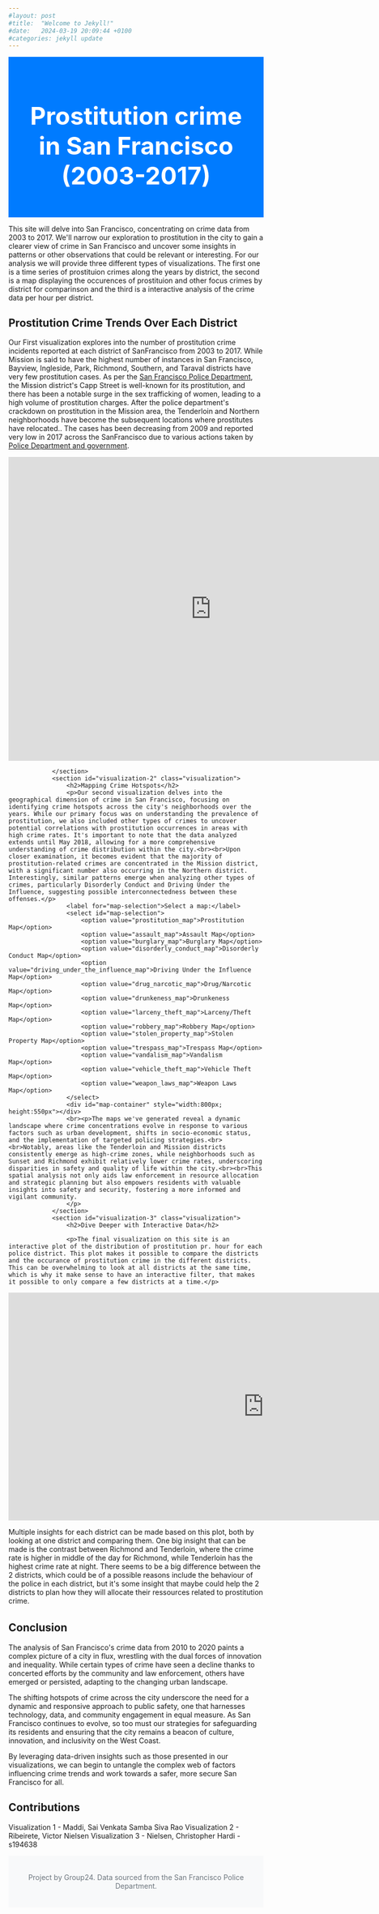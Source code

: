 ```yaml
---
#layout: post
#title:  "Welcome to Jekyll!"
#date:   2024-03-19 20:09:44 +0100
#categories: jekyll update
---
```


<head>
    <meta name="viewport" content="width=device-width, initial-scale=1.0">
    <title>The Evolution of Crime Hotspots in San Francisco</title>
    <link href="https://stackpath.bootstrapcdn.com/bootstrap/4.5.2/css/bootstrap.min.css" rel="stylesheet">
    <style>
        body { padding-top: 5rem; }
        .header { background: #007bff; color: white; padding: 20px; font-size: 1.5rem; text-align: center; }
        .visualization { margin-bottom: 2rem; }
        .footer { background: #f8f9fa; color: #6c757d; padding: 20px; text-align: center; }
        .bokeh-plot, #map-visualization { height: 400px; /* Adjust as necessary */ }
    </style>
</head>
<body>
    <div class="header">
        <div class="container">
            <h1>Prostitution crime in San Francisco (2003-2017)</h1>
        </div>
    </div>
    <div class="container">
        <div class="row">
            <div class="col-md-12">
                <section id="introduction">
                    <p>
This site will delve into San Francisco, concentrating on crime data from 2003 to 2017. We'll narrow our exploration to prostitution in the city to gain a clearer view of crime in San Francisco and uncover some insights in patterns or other observations that could be relevant or interesting. For our analysis we will provide three different types of visualizations. The first one is a time series of prostituion crimes along the years by district, the second is a map displaying the occurences of prostituion and other focus crimes by district for comparinson and the third is a interactive analysis of the crime data per hour per district.
</p>
                </section>
                <section id="visualization-1" class="visualization">
                    <h2>Prostitution Crime Trends Over Each District</h2>
                    <p>Our First visualization explores into the number of prostitution crime incidents reported at each district of SanFrancisco from 2003 to 2017. While Mission is said to have the highest number of instances in San Francisco, Bayview, Ingleside, Park, Richmond, Southern, and Taraval districts have very few prostitution cases. As per the <a href="https://www.sfgate.com/local/article/san-francisco-sex-workers-mission-17777619.php">San Francisco Police Department</a>, the Mission district's Capp Street is well-known for its prostitution, and there has been a notable surge in the sex trafficking of women, leading to a high volume of prostitution charges. After the police department's crackdown on prostitution in the Mission area, the Tenderloin and Northern neighborhoods have become the subsequent locations where prostitutes have relocated.. The cases has been decreasing from 2009 and reported very low in 2017 across the SanFrancisco due to various actions taken by <a href="https://nij.ojp.gov/topics/articles/reducing-demand-prostitution-san-francisco-john-school-program"> Police Department and government</a>.
</p>
                    <!--<img src="time_series_chart.png" class="img-fluid" alt="Time Series Chart of SF Crime">-->
                    <iframe src="https://maddisamba.github.io/socialdata_group24.github.io/crime_counts_by_district_and_year.html" frameborder="0" width="800px" height="600px"></iframe>
                    
                </section>
                <section id="visualization-2" class="visualization">
                    <h2>Mapping Crime Hotspots</h2>
                    <p>Our second visualization delves into the geographical dimension of crime in San Francisco, focusing on identifying crime hotspots across the city's neighborhoods over the years. While our primary focus was on understanding the prevalence of prostitution, we also included other types of crimes to uncover potential correlations with prostitution occurrences in areas with high crime rates. It's important to note that the data analyzed extends until May 2018, allowing for a more comprehensive understanding of crime distribution within the city.<br><br>Upon closer examination, it becomes evident that the majority of prostitution-related crimes are concentrated in the Mission district, with a significant number also occurring in the Northern district. Interestingly, similar patterns emerge when analyzing other types of crimes, particularly Disorderly Conduct and Driving Under the Influence, suggesting possible interconnectedness between these offenses.</p>
                    <label for="map-selection">Select a map:</label>
                    <select id="map-selection">
                        <option value="prostitution_map">Prostitution Map</option>
                        <option value="assault_map">Assault Map</option>
                        <option value="burglary_map">Burglary Map</option>
                        <option value="disorderly_conduct_map">Disorderly Conduct Map</option>
                        <option value="driving_under_the_influence_map">Driving Under the Influence Map</option>
                        <option value="drug_narcotic_map">Drug/Narcotic Map</option>
                        <option value="drunkeness_map">Drunkeness Map</option>
                        <option value="larceny_theft_map">Larceny/Theft Map</option>
                        <option value="robbery_map">Robbery Map</option>
                        <option value="stolen_property_map">Stolen Property Map</option>
                        <option value="trespass_map">Trespass Map</option>
                        <option value="vandalism_map">Vandalism Map</option>
                        <option value="vehicle_theft_map">Vehicle Theft Map</option>
                        <option value="weapon_laws_map">Weapon Laws Map</option>
                    </select>
                    <div id="map-container" style="width:800px; height:550px"></div>
                    <br><p>The maps we've generated reveal a dynamic landscape where crime concentrations evolve in response to various factors such as urban development, shifts in socio-economic status, and the implementation of targeted policing strategies.<br><br>Notably, areas like the Tenderloin and Mission districts consistently emerge as high-crime zones, while neighborhoods such as Sunset and Richmond exhibit relatively lower crime rates, underscoring disparities in safety and quality of life within the city.<br><br>This spatial analysis not only aids law enforcement in resource allocation and strategic planning but also empowers residents with valuable insights into safety and security, fostering a more informed and vigilant community.
                    </p>
                </section>
                <section id="visualization-3" class="visualization">
                    <h2>Dive Deeper with Interactive Data</h2>
                    
                    <p>The final visualization on this site is an interactive plot of the distribution of prostitution pr. hour for each police district. This plot makes it possible to compare the districts and the occurance of prostitution crime in the different districts. This can be overwhelming to look at all districts at the same time, which is why it make sense to have an interactive filter, that makes it possible to only compare a few districts at a time.</p>

<iframe src="https://maddisamba.github.io/socialdata_group24.github.io/prostitution_incidents_by_district.html" frameborder="0" width="200%" height="450">                     </iframe>

<p>Multiple insights for each district can be made based on this plot, both by looking at one district and comparing them. One big insight that can be made is the contrast between Richmond and Tenderloin, where the crime rate is higher in middle of the day for Richmond, while Tenderloin has the highest crime rate at night. There seems to be a big difference between the 2 districts, which could be of a possible reasons include the behaviour of the police in each district, but it's some insight that maybe could help the 2 districts to plan how they will allocate their ressources related to prostitution crime.</p>
</section>
                <section id="conclusion">
                <h2>Conclusion</h2>
                <p>The analysis of San Francisco's crime data from 2010 to 2020 paints a complex picture of a city in flux, wrestling with the dual forces of innovation and inequality. While certain types of crime have seen a decline thanks to concerted efforts by the community and law enforcement, others have emerged or persisted, adapting to the changing urban landscape.

The shifting hotspots of crime across the city underscore the need for a dynamic and responsive approach to public safety, one that harnesses technology, data, and community engagement in equal measure. As San Francisco continues to evolve, so too must our strategies for safeguarding its residents and ensuring that the city remains a beacon of culture, innovation, and inclusivity on the West Coast.

By leveraging data-driven insights such as those presented in our visualizations, we can begin to untangle the complex web of factors influencing crime trends and work towards a safer, more secure San Francisco for all.
</p>
</section>
<section id="conclusion">
                <h2>Contributions</h2>
    <p>
                Visualization 1 - Maddi, Sai Venkata Samba Siva Rao
                Visualization 2 - Ribeirete, Victor Nielsen
                Visualization 3 - Nielsen, Christopher Hardi - s194638
                </p>

</section>
            </div>
        </div>
    </div>
    <div class="footer">
        <div class="container">
            <p>Project by Group24. Data sourced from the San Francisco Police Department.</p>
        </div>
    </div>
    <script src="https://maddisamba.github.io/socialdata_group24.github.io/assets/js/map.js"></script>
    <script src="https://cdn.plot.ly/plotly-latest.min.js"></script>
    <script src="https://cdn.bokeh.org/bokeh/release/bokeh-2.4.2.min.js"></script>
    <!-- Bootstrap JS, Popper.js, and jQuery -->
    <script src="https://code.jquery.com/jquery-3.5.1.slim.min.js"></script>
    <script src="https://cdn.jsdelivr.net/npm/@popperjs/core@2.5.2/dist/umd/popper.min.js"></script>
    <script src="https://stackpath.bootstrapcdn.com/bootstrap/4.5.2/js/bootstrap.min.js"></script>
</body>

